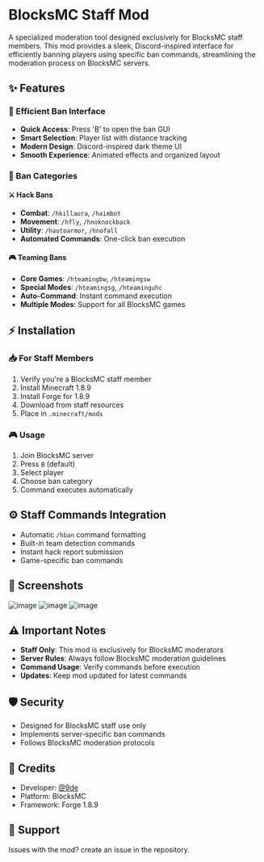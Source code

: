 # BlocksMC Staff Mod

A specialized moderation tool designed exclusively for BlocksMC staff members. This mod provides a sleek, Discord-inspired interface for efficiently banning players using specific ban commands, streamlining the moderation process on BlocksMC servers.

## ✨ Features

### 🎨 Efficient Ban Interface
- **Quick Access**: Press 'B' to open the ban GUI
- **Smart Selection**: Player list with distance tracking
- **Modern Design**: Discord-inspired dark theme UI
- **Smooth Experience**: Animated effects and organized layout

### 🎯 Ban Categories

#### ⚔️ Hack Bans
- **Combat**: `/hkillaura`, `/haimbot`
- **Movement**: `/hfly`, `/hnoknockback`
- **Utility**: `/hautoarmor`, `/hnofall`
- **Automated Commands**: One-click ban execution

#### 🎮 Teaming Bans
- **Core Games**: `/hteamingbw`, `/hteamingsw`
- **Special Modes**: `/hteamingsg`, `/hteaminguhc`
- **Auto-Command**: Instant command execution
- **Multiple Modes**: Support for all BlocksMC games

## ⚡ Installation

### 📥 For Staff Members
1. Verify you're a BlocksMC staff member
2. Install Minecraft 1.8.9
3. Install Forge for 1.8.9
4. Download from staff resources
5. Place in `.minecraft/mods`

### 🎮 Usage
1. Join BlocksMC server
2. Press `B` (default)
3. Select player
4. Choose ban category
5. Command executes automatically

## ⚙️ Staff Commands Integration
- Automatic `/hban` command formatting
- Built-in team detection commands
- Instant hack report submission
- Game-specific ban commands

## 📸 Screenshots
![image](https://github.com/user-attachments/assets/e416fc1b-7790-4066-8efc-5e79e1279b23)
![image](https://github.com/user-attachments/assets/23c1841d-e0ce-47bd-9569-2f3f624a9156)
![image](https://github.com/user-attachments/assets/026a426e-553b-4746-862c-1c99a5d31e24)


## ⚠️ Important Notes
- **Staff Only**: This mod is exclusively for BlocksMC moderators
- **Server Rules**: Always follow BlocksMC moderation guidelines
- **Command Usage**: Verify commands before execution
- **Updates**: Keep mod updated for latest commands

## 🛡️ Security
- Designed for BlocksMC staff use only
- Implements server-specific ban commands
- Follows BlocksMC moderation protocols

## 💫 Credits
- Developer: [@9de](https://github.com/9de)
- Platform: BlocksMC
- Framework: Forge 1.8.9

## 🔧 Support
Issues with the mod? create an issue in the repository.
